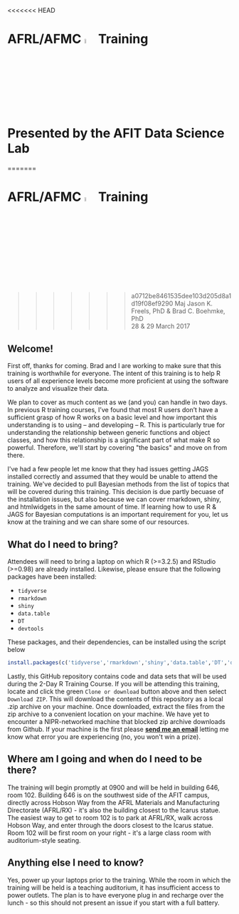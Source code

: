 <<<<<<< HEAD
# AFRL/AFMC <img src="https://www.r-project.org/logo/Rlogo.svg" width="5%"> Training<br/>Presented by the AFIT Data Science Lab
=======
# AFRL/AFMC <img src="https://www.r-project.org/logo/Rlogo.svg" width="5%"> Training
>>>>>>> a0712be8461535dee103d205d8a1d19f08ef9290
Maj Jason K. Freels, PhD & Brad C. Boehmke, PhD   
28 & 29 March 2017  

## Welcome!

First off, thanks for coming.  Brad and I are working to make sure that this training is worthwhile for everyone.  The intent of this training is to help R users of all experience levels become more proficient at using the software to analyze and visualize their data.  

We plan to cover as much content as we (and you) can handle in two days.  In previous R training courses, I’ve found that most R users don’t have a sufficient grasp of how R works on a basic level and how important this understanding is to using – and developing – R. This is particularly true for understanding the relationship between generic functions and object classes, and how this relationship is a significant part of what make R so powerful.  Therefore, we'll start by covering "the basics" and move on from there.

I've had a few people let me know that they had issues getting JAGS installed correctly and assumed that they would be unable to attend the training.  We've decided to pull Bayesian methods from the list of topics that will be covered during this training.  This decision is due partly becuase of the installation issues, but also because we can cover rmarkdown, shiny, and htmlwidgets in the same amount of time.  If learning how to use R & JAGS for Bayesian computations is an important requirement for you, let us know at the training and we can share some of our resources. 
 
## What do I need to bring?

Attendees will need to bring a laptop on which R (>=3.2.5) and RStudio (>=0.98) are already installed.  Likewise, please ensure that the following packages have been installed:

- `tidyverse`
- `rmarkdown`
- `shiny`
- `data.table`
- `DT`
- `devtools`

These packages, and their dependencies, can be installed using the script below


```r
install.packages(c('tidyverse','rmarkdown','shiny','data.table','DT','devtools'))
```

Lastly, this GitHub repository contains code and data sets that will be used during the 2-Day R Training Course.  If you will be attending this training, locate and click the green `Clone or download` button above and then select `Download ZIP`.  This will download the contents of this repository as a local .zip archive on your machine.  Once downloaded, extract the files from the zip archive to a convenient location on your machine.  We have yet to encounter a NIPR-networked machine that blocked zip archive downloads from Github.  If your machine is the first please [__send me an email__](mailto:jason.freels@afit.edu) letting me know what error you are experiencing (no, you won't win a prize).

## Where am I going and when do I need to be there?

The training will begin promptly at 0900 and will be held in building 646, room 102.  Building 646 is on the southwest side of the AFIT campus, directly across Hobson Way from the AFRL Materials and Manufacturing Directorate (AFRL/RX) - it's also the building closest to the Icarus statue.  The easiest way to get to room 102 is to park at AFRL/RX, walk across Hobson Way, and enter through the doors closest to the Icarus statue. Room 102 will be first room on your right - it's a large class room with auditorium-style seating.

## Anything else I need to know?

Yes, power up your laptops prior to the training.  While the room in which the training will be held is a teaching auditorium, it has insufficient access to power outlets.  The plan is to have everyone plug in and recharge over the lunch - so this should not present an issue if you start with a full battery.
